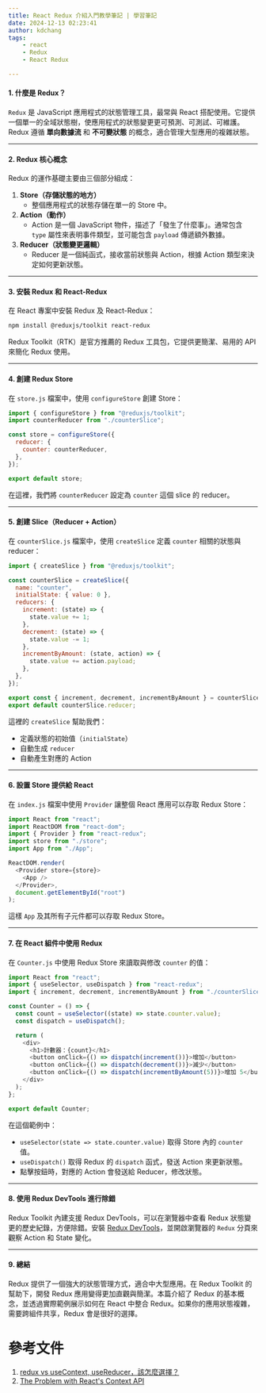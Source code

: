 ```yaml
---
title: React Redux 介紹入門教學筆記 | 學習筆記
date: 2024-12-13 02:23:41
author: kdchang
tags: 
    - react
    - Redux
    - React Redux

---
```


#### 1. 什麼是 Redux？  

`Redux` 是 JavaScript 應用程式的狀態管理工具，最常與 React 搭配使用。它提供一個單一的全域狀態樹，使應用程式的狀態變更更可預測、可測試、可維護。Redux 遵循 **單向數據流** 和 **不可變狀態** 的概念，適合管理大型應用的複雜狀態。  

---

#### 2. Redux 核心概念  

Redux 的運作基礎主要由三個部分組成：  

1. **Store（存儲狀態的地方）**  
   - 整個應用程式的狀態存儲在單一的 Store 中。  
2. **Action（動作）**  
   - Action 是一個 JavaScript 物件，描述了「發生了什麼事」。通常包含 `type` 屬性來表明事件類型，並可能包含 `payload` 傳遞額外數據。  
3. **Reducer（狀態變更邏輯）**  
   - Reducer 是一個純函式，接收當前狀態與 Action，根據 Action 類型來決定如何更新狀態。  

---

#### 3. 安裝 Redux 和 React-Redux  

在 React 專案中安裝 Redux 及 React-Redux：  

```bash
npm install @reduxjs/toolkit react-redux
```

Redux Toolkit（RTK）是官方推薦的 Redux 工具包，它提供更簡潔、易用的 API 來簡化 Redux 使用。  

---

#### 4. 創建 Redux Store  

在 `store.js` 檔案中，使用 `configureStore` 創建 Store：  

```javascript
import { configureStore } from "@reduxjs/toolkit";
import counterReducer from "./counterSlice";

const store = configureStore({
  reducer: {
    counter: counterReducer,
  },
});

export default store;
```

在這裡，我們將 `counterReducer` 設定為 `counter` 這個 slice 的 reducer。

---

#### 5. 創建 Slice（Reducer + Action）  

在 `counterSlice.js` 檔案中，使用 `createSlice` 定義 `counter` 相關的狀態與 reducer：  

```javascript
import { createSlice } from "@reduxjs/toolkit";

const counterSlice = createSlice({
  name: "counter",
  initialState: { value: 0 },
  reducers: {
    increment: (state) => {
      state.value += 1;
    },
    decrement: (state) => {
      state.value -= 1;
    },
    incrementByAmount: (state, action) => {
      state.value += action.payload;
    },
  },
});

export const { increment, decrement, incrementByAmount } = counterSlice.actions;
export default counterSlice.reducer;
```

這裡的 `createSlice` 幫助我們：  
- 定義狀態的初始值（`initialState`）  
- 自動生成 `reducer`  
- 自動產生對應的 Action  

---

#### 6. 設置 Store 提供給 React  

在 `index.js` 檔案中使用 `Provider` 讓整個 React 應用可以存取 Redux Store：  

```javascript
import React from "react";
import ReactDOM from "react-dom";
import { Provider } from "react-redux";
import store from "./store";
import App from "./App";

ReactDOM.render(
  <Provider store={store}>
    <App />
  </Provider>,
  document.getElementById("root")
);
```

這樣 `App` 及其所有子元件都可以存取 Redux Store。

---

#### 7. 在 React 組件中使用 Redux  

在 `Counter.js` 中使用 Redux Store 來讀取與修改 `counter` 的值：  

```javascript
import React from "react";
import { useSelector, useDispatch } from "react-redux";
import { increment, decrement, incrementByAmount } from "./counterSlice";

const Counter = () => {
  const count = useSelector((state) => state.counter.value);
  const dispatch = useDispatch();

  return (
    <div>
      <h1>計數器：{count}</h1>
      <button onClick={() => dispatch(increment())}>增加</button>
      <button onClick={() => dispatch(decrement())}>減少</button>
      <button onClick={() => dispatch(incrementByAmount(5))}>增加 5</button>
    </div>
  );
};

export default Counter;
```

在這個範例中：  
- `useSelector(state => state.counter.value)` 取得 Store 內的 `counter` 值。  
- `useDispatch()` 取得 Redux 的 `dispatch` 函式，發送 Action 來更新狀態。  
- 點擊按鈕時，對應的 Action 會發送給 Reducer，修改狀態。

---

#### 8. 使用 Redux DevTools 進行除錯  

Redux Toolkit 內建支援 Redux DevTools，可以在瀏覽器中查看 Redux 狀態變更的歷史紀錄，方便除錯。安裝 [Redux DevTools](https://chrome.google.com/webstore/detail/redux-devtools/lmhkpmbekcpmknklioeibfkpmmfibljd)，並開啟瀏覽器的 `Redux` 分頁來觀察 Action 和 State 變化。

---

#### 9. 總結  

Redux 提供了一個強大的狀態管理方式，適合中大型應用。在 Redux Toolkit 的幫助下，開發 Redux 應用變得更加直觀與簡潔。本篇介紹了 Redux 的基本概念，並透過實際範例展示如何在 React 中整合 Redux。如果你的應用狀態複雜，需要跨組件共享，Redux 會是很好的選擇。

# 參考文件
1. [redux vs useContext, useReducer，該怎麼選擇？](https://blog.typeart.cc/redux-vs-use-congtext-use-reducer-and-which-one/)
2. [The Problem with React's Context API](https://leewarrick.com/blog/the-problem-with-context/)